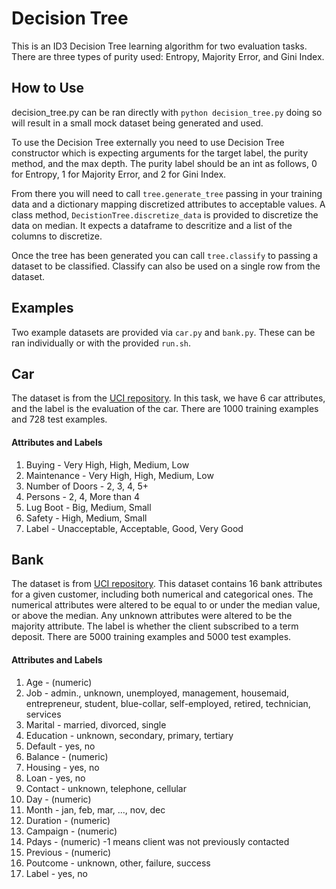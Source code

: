 # Decision Tree
This is an ID3 Decision Tree learning algorithm for two evaluation tasks. There are three types of purity used: Entropy, Majority Error, and Gini Index.

## How to Use
decision_tree.py can be ran directly with `python decision_tree.py` doing so will result in a small mock dataset being generated and used.

To use the Decision Tree externally you need to use Decision Tree constructor which is expecting arguments for the target label, the purity method, and the max depth. 
The purity label should be an int as follows, 0 for Entropy, 1 for Majority Error, and 2 for Gini Index.

From there you will need to call `tree.generate_tree` passing in your training data and a dictionary mapping discretized attributes to acceptable values. A class method, `DecistionTree.discretize_data` is provided to discretize the data on median. It expects a dataframe to descritize and a list of the columns to discretize.

Once the tree has been generated you can call `tree.classify` to passing a dataset to be classified. Classify can also be used on a single row from the dataset.

## Examples
Two example datasets are provided via `car.py` and `bank.py`. These can be ran individually or with the provided `run.sh`.

## Car
The dataset is from the [UCI repository](https://archive.ics.uci.edu/ml/datasets/car+evaluation). In this task, we have 6 car attributes, and the label is the evaluation of the car. There are 1000 training examples and 728 test examples.
#### Attributes and Labels
1. Buying - Very High, High, Medium, Low
2. Maintenance - Very High, High, Medium, Low
3. Number of Doors - 2, 3, 4, 5+
4. Persons - 2, 4, More than 4
5. Lug Boot - Big, Medium, Small
6. Safety - High, Medium, Small
7. Label - Unacceptable, Acceptable, Good, Very Good


## Bank
The dataset is from [UCI repository](https://archive.ics.uci.edu/ml/datasets/Bank+Marketing). This dataset contains 16 bank attributes for a given customer, including both numerical and categorical ones. The numerical attributes were altered to be equal to or under the median value, or above the median. Any unknown attributes were altered to be the majority attribute. The label is whether the client subscribed to a term deposit. There are 5000 training examples and 5000 test examples.
#### Attributes and Labels
1. Age - (numeric)
2. Job - admin., unknown, unemployed, management, housemaid, entrepreneur, student, blue-collar, self-employed, retired, technician, services
3. Marital - married, divorced, single
4. Education - unknown, secondary, primary, tertiary
5. Default - yes, no
6. Balance - (numeric)
7. Housing - yes, no
8. Loan - yes, no
9. Contact - unknown, telephone, cellular
10. Day - (numeric)
11. Month - jan, feb, mar, ..., nov, dec
12. Duration - (numeric)
13. Campaign - (numeric)
14. Pdays - (numeric) -1 means client was not previously contacted
15. Previous - (numeric)
16. Poutcome - unknown, other, failure, success
17. Label - yes, no
